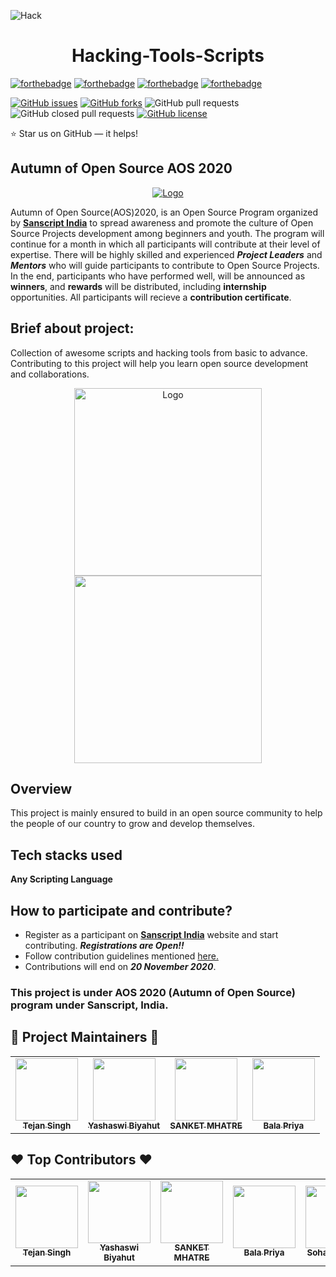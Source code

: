 
![Hack](https://github.com/Mukulbaid63/hacking-tools-scripts/blob/Mukulbaid63-patch-r/hack.gif)  
<h1 align = "center">Hacking-Tools-Scripts</h1>

[![forthebadge](https://forthebadge.com/images/badges/built-by-developers.svg)](https://forthebadge.com)
[![forthebadge](https://forthebadge.com/images/badges/made-with-python.svg)](https://forthebadge.com)
[![forthebadge](https://forthebadge.com/images/badges/thats-how-they-get-you.svg)](https://forthebadge.com)
[![forthebadge](https://forthebadge.com/images/badges/powered-by-black-magic.svg)](https://forthebadge.com)

[![GitHub issues](https://img.shields.io/github/issues/sanscript-tech/hacking-tools-scripts?style=flat-square)](https://github.com/sanscript-tech/hacking-tools-scripts/issues)
[![GitHub forks](https://img.shields.io/github/forks/sanscript-tech/hacking-tools-scripts?style=flat-square)](https://github.com/sanscript-tech/hacking-tools-scripts/network)
![GitHub pull requests](https://img.shields.io/github/issues-pr/sanscript-tech/hacking-tools-scripts?color=green&style=flat-square)
![GitHub closed pull requests](https://img.shields.io/github/issues-pr-closed-raw/sanscript-tech/hacking-tools-scripts?color=red&style=flat-square)
[![GitHub license](https://img.shields.io/github/license/sanscript-tech/hacking-tools-scripts)](https://github.com/sanscript-tech/hacking-tools-scripts/blob/main/LICENSE)

⭐ Star us on GitHub — it helps!

## Autumn of Open Source AOS 2020
<p align="center">
  <a href="https://sanscript.tech/">
    <img src="https://avatars3.githubusercontent.com/t/4187434?s=280&v=4" alt="Logo">
  </a>

Autumn of Open Source(AOS)2020, is an Open Source Program organized by [**Sanscript India**](https://sanscript.tech) to spread awareness and promote the culture of Open Source Projects development among beginners and youth. The program will continue for a month in which all participants will contribute at their level of expertise. There will be highly skilled and experienced ***Project Leaders*** and ***Mentors*** who will guide participants to contribute to Open Source Projects. In the end, participants who have performed well, will be announced as **winners**, and **rewards** will be distributed, including **internship** opportunities. All participants will recieve a **contribution certificate**.

 ## Brief about project:
Collection of awesome scripts and hacking tools from basic to advance. Contributing to this project will help you learn open source development and collaborations.

<p  align="center"><img src="https://media.giphy.com/media/Rje6bsoJVORnLBfZwP/giphy.gif" alt="Logo" width="300" height="300"> <img src="https://media.giphy.com/media/HoffxyN8ghVuw/giphy.gif" width="300" height="300">

## Overview
This project is mainly ensured to build in an open source community to help the people of our country to grow and develop themselves.

## Tech stacks used

**Any Scripting Language**

## How to participate and contribute?
* Register as a participant on [**Sanscript India**](https://sanscript.tech) website and start contributing. ***Registrations are Open!!***
* Follow contribution guidelines mentioned [here.](https://github.com/sanscript-tech/hacking-tools-scripts/blob/main/CONTRIBUTING.md)
* Contributions will end on ***20 November 2020***.


### This project is under AOS 2020 (Autumn of Open Source) program under Sanscript, India.

## 🌟 Project Maintainers 🌟

<table>
  <tr>
    <td align="center"><a href="https://github.com/tejan-singh"><img src="https://avatars2.githubusercontent.com/u/50990883?s=460&u=17dc74fae6985b2e189377cd4645ac685f932270&v=4" width="100px;" alt=""/><br /><sub><b>Tejan Singh</b></sub></a></td>
    <td align="center"><a href="https://github.com/yashaswibiyahut"><img src="https://avatars1.githubusercontent.com/u/32020835?s=400&u=2bc1c105d1ddba1c710afd7792941ba25d0a78dd&v=4" width="100px;" alt=""/><br /><sub><b>Yashaswi Biyahut</b></sub></a></td>
    <td align="center"><a href="https://github.com/SANKET7738"><img src="https://avatars2.githubusercontent.com/u/60286107?s=460&u=17bfa4a98b6472549ce7bcb025b861c8d653426d&v=4" width="100px;" alt=""/><br /><sub><b>SANKET MHATRE</b></sub></a></td>
    <td align="center"><a href="https://github.com/balapriyac"><img src="https://avatars1.githubusercontent.com/u/47279635?s=400&u=f5166ac287b4feceab836d08b5e8766932de84da&v=4" width="100px;" alt=""/><br /><sub><b> Bala Priya</b></sub></a></td>
  </tr>
</table>

## :heart: Top Contributors :heart: 

<table>
  <tr>
    <td align="center"><a href="https://github.com/tejan-singh"><img src="https://avatars2.githubusercontent.com/u/50990883?s=460&u=17dc74fae6985b2e189377cd4645ac685f932270&v=4" width="100px;" alt=""/><br /><sub><b>Tejan Singh</b></sub></a></td>
    <td align="center"><a href="https://github.com/yashaswibiyahut"><img src="https://avatars1.githubusercontent.com/u/32020835?s=400&u=2bc1c105d1ddba1c710afd7792941ba25d0a78dd&v=4" width="100px;" alt=""/><br /><sub><b>Yashaswi Biyahut</b></sub></a></td>
    <td align="center"><a href="https://github.com/SANKET7738"><img src="https://avatars2.githubusercontent.com/u/60286107?s=460&u=17bfa4a98b6472549ce7bcb025b861c8d653426d&v=4" width="100px;" alt=""/><br /><sub><b>SANKET MHATRE</b></sub></a></td>
    <td align="center"><a href="https://github.com/balapriyac"><img src="https://avatars1.githubusercontent.com/u/47279635?s=400&u=f5166ac287b4feceab836d08b5e8766932de84da&v=4" width="100px;" alt=""/><br /><sub><b> Bala Priya</b></sub></a></td>
    <td align="center"><a href="https://github.com/Nibba2018"><img src="https://avatars3.githubusercontent.com/u/29832615?s=460&u=646a33259b66f84806bda6aeafa3e5805797a98c&v=4" width="100px;" alt=""/><br /><sub><b> Soham Biswas</b></sub></a></td>
    <td align="center"><a href="https://github.com/Mukulbaid63"><img src="https://avatars0.githubusercontent.com/u/61585314?v=4" width="100px;" alt=""/><br /><sub><b>Muddhit Baid</b></sub></a></td>
    
  </tr>
</table>

